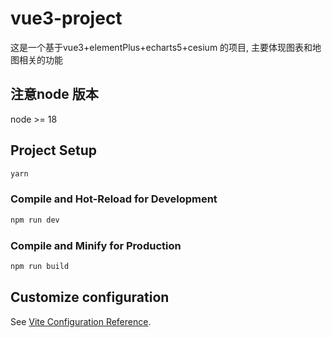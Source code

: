 # vue3-project

这是一个基于vue3+elementPlus+echarts5+cesium 的项目, 主要体现图表和地图相关的功能

## 注意node 版本

node >= 18 

## Project Setup

```sh
yarn
```

### Compile and Hot-Reload for Development

```sh
npm run dev
```

### Compile and Minify for Production

```sh
npm run build
```
## Customize configuration

See [Vite Configuration Reference](https://vitejs.dev/config/).